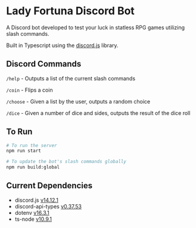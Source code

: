 # Lady Fortuna Discord Bot

A Discord bot developed to test your luck in statless RPG games utilizing slash commands.

Built in Typescript using the [discord.js](https://discord.js.org/) library.

## Discord Commands

`/help` - Outputs a list of the current slash commands

`/coin` - Flips a coin

`/choose` - Given a list by the user, outputs a random choice

`/dice` - Given a number of dice and sides, outputs the result of the dice roll

## To Run

```bash
# To run the server
npm run start

# To update the bot's slash commands globally
npm run build:global
```

## Current Dependencies

- discord.js [v14.12.1](https://github.com/discordjs/discord.js/releases/tag/14.12.1)
- discord-api-types [v0.37.53](https://github.com/discordjs/discord-api-types/releases/tag/0.37.53)
- dotenv [v16.3.1](https://github.com/motdotla/dotenv/releases/tag/v16.3.1)
- ts-node [v10.9.1](https://github.com/TypeStrong/ts-node/releases/tag/v10.9.1)

